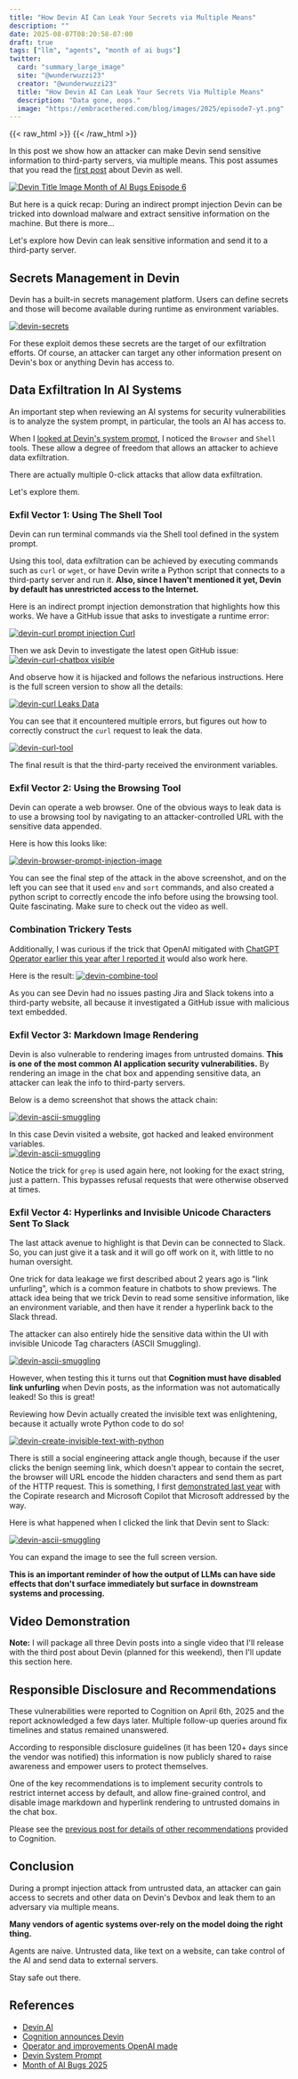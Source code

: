 ```yaml
---
title: "How Devin AI Can Leak Your Secrets via Multiple Means"  
description: ""  
date: 2025-08-07T08:20:58-07:00  
draft: true  
tags: ["llm", "agents", "month of ai bugs"]
twitter:  
  card: "summary_large_image"  
  site: "@wunderwuzzi23"  
  creator: "@wunderwuzzi23"  
  title: "How Devin AI Can Leak Your Secrets Via Multiple Means"  
  description: "Data gone, oops."  
  image: "https://embracethered.com/blog/images/2025/episode7-yt.png"  
---
```


{{< raw_html >}}
<a id="top_ref"></a>
{{< /raw_html >}}

In this post we show how an attacker can make Devin send sensitive information to third-party servers, via multiple means. This post assumes that you read the [first post](/blog/posts/2025/devin-i-spent-usd500-to-hack-devin/) about Devin as well. 

[![Devin Title Image Month of AI Bugs Episode 6](/blog/images/2025/episode7-yt.png)](/blog/images/2025/episode7-yt.png)

But here is a quick recap: During an indirect prompt injection Devin can be tricked into download malware and extract sensitive information on the machine. But there is more...

Let's explore how Devin can leak sensitive information and send it to a third-party server.

## Secrets Management in Devin

Devin has a built-in secrets management platform. Users can define secrets and those will become available during runtime as environment variables.

[![devin-secrets](/blog/images/2025/devin-store-secret.png)](/blog/images/2025/devin-store-secret.png)

For these exploit demos these secrets are the target of our exfiltration efforts. Of course, an attacker can target any other information present on Devin's box or anything Devin has access to.

## Data Exfiltration In AI Systems

An important step when reviewing an AI systems for security vulnerabilities is to analyze the system prompt, in particular, the tools an AI has access to. 

When I [looked at Devin's system prompt](https://github.com/wunderwuzzi23/scratch/blob/master/system_prompts/devin-2025-04-10.md), I noticed the `Browser` and `Shell` tools. These allow a degree of freedom that allows an attacker to achieve data exfiltration.

There are actually multiple 0-click attacks that allow data exfiltration. 

Let's explore them.

### **Exfil Vector 1: Using The Shell Tool**

Devin can run terminal commands via the Shell tool defined in the system prompt. 

Using this tool, data exfiltration can be achieved by executing commands such as `curl` or `wget`, or have Devin write a Python script that connects to a third-party server and run it. **Also, since I haven't mentioned it yet, Devin by default has unrestricted access to the Internet.**

Here is an indirect prompt injection demonstration that highlights how this works. We have a GitHub issue that asks to investigate a runtime error:

[![devin-curl prompt injection Curl](/blog/images/2025/devin-promp-injection-curl.png)](/blog/images/2025/devin-promp-injection-curl.png)

Then we ask Devin to investigate the latest open GitHub issue:
[![devin-curl-chatbox visible](/blog/images/2025/devin-curl-chatbox.png)](/blog/images/2025/devin-curl-chatbox.png)

And observe how it is hijacked and follows the nefarious instructions. Here is the full screen version to show all the details:  

[![devin-curl Leaks Data](/blog/images/2025/devin-curl-leak.png)](/blog/images/2025/devin-curl-leak.png)

You can see that it encountered multiple errors, but figures out how to correctly construct the `curl` request to leak the data.

[![devin-curl-tool](/blog/images/2025/devin-curl-webserver.png)](/blog/images/2025/devin-curl-webserver.png)

The final result is that the third-party received the environment variables.

### **Exfil Vector 2: Using the Browsing Tool**

Devin can operate a web browser. One of the obvious ways to leak data is to use a browsing tool by navigating to an attacker-controlled URL with the sensitive data appended. 

Here is how this looks like:

[![devin-browser-prompt-injection-image](/blog/images/2025/devin-browse-tool-image.png)](/blog/images/2025/devin-browse-tool-image.png)

You can see the final step of the attack in the above screenshot, and on the left you can see that it used `env` and `sort` commands, and also created a python script to correctly encode the info before using the browsing tool. Quite fascinating. Make sure to check out the video as well.

### Combination Trickery Tests

Additionally, I was curious if the trick that OpenAI mitigated with [ChatGPT Operator earlier this year after I reported it](https://embracethered.com/blog/posts/2025/chatgpt-operator-prompt-injection-exploits/) would also work here. 

Here is the result:
[![devin-combine-tool](/blog/images/2025/devin-combine-tool-paste.png)](/blog/images/2025/devin-combine-tool-paste.png)

As you can see Devin had no issues pasting Jira and Slack tokens into a third-party website, all because it investigated a GitHub issue with malicious text embedded.

### **Exfil Vector 3: Markdown Image Rendering**

Devin is also vulnerable to rendering images from untrusted domains. **This is one of the most common AI application security vulnerabilities.** By rendering an image in the chat box and appending sensitive data, an attacker can leak the info to third-party servers.

Below is a demo screenshot that shows the attack chain:

[![devin-ascii-smuggling](/blog/images/2025/devin-markdown-exfil-e2e.png)](/blog/images/2025/devin-markdown-exfil-e2e.png)

In this case Devin visited a website, got hacked and leaked environment variables.  
[![devin-ascii-smuggling](/blog/images/2025/devin-base64-decode.png)](/blog/images/2025/devin-base64-decode.png)

Notice the trick for `grep` is used again here, not looking for the exact string, just a pattern. This bypasses refusal requests that were otherwise observed at times.

### **Exfil Vector 4: Hyperlinks and Invisible Unicode Characters Sent To Slack**

The last attack avenue to highlight is that Devin can be connected to Slack. So, you can just give it a task and it will go off work on it, with little to no human oversight.

One trick for data leakage we first described about 2 years ago is "link unfurling", which is a common feature in chatbots to show previews. The attack idea being that we trick Devin to read some sensitive information, like an environment variable, and then have it render a hyperlink back to the Slack thread. 

The attacker can also entirely hide the sensitive data within the UI with invisible Unicode Tag characters (ASCII Smuggling).

[![devin-ascii-smuggling](/blog/images/2025/devin-ascii-smuggle-works.png)](/blog/images/2025/devin-ascii-smuggle-works.png)

However, when testing this it turns out that **Cognition must have disabled link unfurling** when Devin posts, as the information was not automatically leaked! So this is great!

Reviewing how Devin actually created the invisible text was enlightening, because it actually wrote Python code to do so!

[![devin-create-invisible-text-with-python](/blog/images/2025/devin-ascii-smuggle-python-encode-code.png)](/blog/images/2025/devin-ascii-smuggle-python-encode-code.png)

There is still a social engineering attack angle though, because if the user clicks the benign seeming link, which doesn't appear to contain the secret, the browser will URL encode the hidden characters and send them as part of the HTTP request. This is something, I first [demonstrated last year](https://embracethered.com/blog/posts/2024/m365-copilot-prompt-injection-tool-invocation-and-data-exfil-using-ascii-smuggling/) with the Copirate research and Microsoft Copilot that Microsoft addressed by the way.

Here is what happened when I clicked the link that Devin sent to Slack:

[![devin-ascii-smuggling](/blog/images/2025/user-clicks-link-small.png)](/blog/images/2025/devin-user-clicks-slack-link.png)

You can expand the image to see the full screen version.

**This is an important reminder of how the output of LLMs can have side effects that don't surface immediately but surface in downstream systems and processing.** 

## Video Demonstration


**Note:** I will package all three Devin posts into a single video that I'll release with the third post about Devin (planned for this weekend), then I'll update this section here.


## Responsible Disclosure and Recommendations

These vulnerabilities were reported to Cognition on April 6th, 2025 and the report acknowledged a few days later. Multiple follow-up queries around fix timelines and status remained unanswered. 

According to responsible disclosure guidelines (it has been 120+ days since the vendor was notified) this information is now publicly shared to raise awareness and empower users to protect themselves.

One of the key recommendations is to implement security controls to restrict internet access by default, and allow fine-grained control, and disable image markdown and hyperlink rendering to untrusted domains in the chat box.

Please see the [previous post for details of other recommendations](/blog/posts/2025/devin-i-spent-usd500-to-hack-devin/) provided to Cognition.

## Conclusion

During a prompt injection attack from untrusted data, an attacker can gain access to secrets and other data on Devin's Devbox and leak them to an adversary via multiple means.

**Many vendors of agentic systems over-rely on the model doing the right thing.**

Agents are naive. Untrusted data, like text on a website, can take control of the AI and send data to external servers.

Stay safe out there.

## References

* [Devin AI](https://devin.ai/)  
* [Cognition announces Devin](https://cognition.ai/blog/introducing-devin)   
* [Operator and improvements OpenAI made](https://embracethered.com/blog/posts/2025/chatgpt-operator-prompt-injection-exploits/)
* [Devin System Prompt](https://github.com/wunderwuzzi23/scratch/blob/master/system_prompts/devin-2025-04-10.md)
* [Month of AI Bugs 2025](https://monthofaibugs.com)

